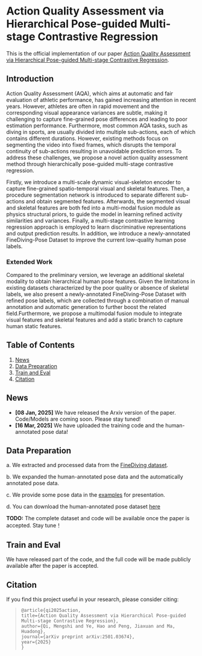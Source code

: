 # Action Quality Assessment via Hierarchical Pose-guided Multi-stage Contrastive Regression

This is the official implementation of our paper [Action Quality Assessment via Hierarchical Pose-guided Multi-stage Contrastive Regression](https://arxiv.org/pdf/2501.03674 ).

## Introduction

Action Quality Assessment (AQA), which aims at automatic and fair evaluation of athletic performance, has gained increasing attention in recent years. However, athletes are often in rapid movement and the corresponding visual appearance variances are subtle, making it challenging to capture fine-grained pose differences and leading to poor estimation performance. Furthermore, most common AQA tasks, such as diving in sports, are usually divided into multiple sub-actions, each of which contains different durations. However, existing methods focus on segmenting the video into fixed frames, which disrupts the temporal continuity of sub-actions resulting in unavoidable prediction errors. To address these challenges, we propose a novel action quality assessment method through hierarchically pose-guided multi-stage contrastive regression. 

Firstly, we introduce a multi-scale dynamic visual-skeleton encoder to capture fine-grained spatio-temporal visual and skeletal features. Then, a procedure segmentation network is introduced to separate different sub-actions and obtain segmented features. Afterwards, the segmented visual and skeletal features are both fed into a multi-modal fusion module as physics structural priors, to guide the model in learning refined activity similarities and variances. Finally, a multi-stage contrastive learning regression approach is employed to learn discriminative representations and output prediction results. In addition, we introduce a newly-annotated FineDiving-Pose Dataset to improve the current low-quality human pose labels.

### **Extended Work**
Compared to the preliminary version, we leverage an additional skeletal modality to obtain hierarchical human pose features. Given the limitations in existing datasets characterized by the poor quality or absence of skeletal labels, we also present a newly-annotated FineDiving-Pose Dataset with refined pose labels, which are collected through a combination of manual annotation and automatic generation to further boost the related field.Furthermore, we propose a multimodal fusion module to integrate visual features and skeletal features and add a static branch to capture human static features. 
## Table of Contents

1. [News](#news)
2. [Data Preparation](#data-preparation)
3. [Train and Eval](#train-and-eval)
4. [Citation](#citation)

## News

- **[08 Jan, 2025]** We have released the Arxiv version of the paper. Code/Models are coming soon. Please stay tuned!
- **[16 Mar, 2025]** We have uploaded the training code and the human-annotated pose data!

## Data Preparation

a. We extracted and processed data from the [FineDiving dataset](https://github.com/xujinglin/FineDiving).

b. We expanded the human-annotated pose data and the automatically annotated pose data.

c. We provide some pose data in the [examples](examples/annotations) for presentation.

d. You can download the human-annotated pose dataset [here](https://pan.baidu.com/s/1MjSa8lALdv4PEpUHPcGiCQ?pwd=kq89)

**TODO:** The complete dataset and code will be available once the paper is accepted. Stay tune！

## Train and Eval

We have released part of the code, and the full code will be made publicly available after the paper is accepted.

## Citation

If you find this project useful in your research, please consider citing:

> ```
> @article{qi2025action,
> title={Action Quality Assessment via Hierarchical Pose-guided Multi-stage Contrastive Regression},
> author={Qi, Mengshi and Ye, Hao and Peng, Jiaxuan and Ma, Huadong},
> journal={arXiv preprint arXiv:2501.03674},
> year={2025}
> }
> 

